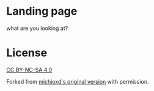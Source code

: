 # Landing page

what are you looking at?

# License
[CC BY-NC-SA 4.0](https://creativecommons.org/licenses/by-nc-sa/4.0/)

Forked from [michioxd's original version](https://github.com/michioxd/michioxd.github.io/tree/v4) with permission.
